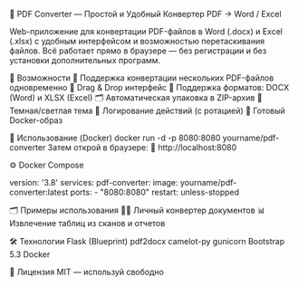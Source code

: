 🧩 PDF Converter — Простой и Удобный Конвертер PDF → Word / Excel

Web-приложение для конвертации PDF-файлов в Word (.docx) и Excel (.xlsx) с удобным интерфейсом и возможностью перетаскивания файлов. Всё работает прямо в браузере — без регистрации и без установки дополнительных программ.

🚀 Возможности
🔄 Поддержка конвертации нескольких PDF-файлов одновременно
📁 Drag & Drop интерфейс
🧾 Поддержка форматов: DOCX (Word) и XLSX (Excel)
🗂 Автоматическая упаковка в ZIP-архив
🌙 Темная/светлая тема
📜 Логирование действий (с ротацией)
🐳 Готовый Docker-образ

🔧 Использование (Docker)
docker run -d -p 8080:8080 yourname/pdf-converter
Затем открой в браузере:
📍 http://localhost:8080

⚙️ Docker Compose

version: '3.8'
services:
  pdf-converter:
    image: yourname/pdf-converter:latest
    ports:
      - "8080:8080"
    restart: unless-stopped

🗂 Примеры использования
👨‍💻 Личный конвертер документов
📊 Извлечение таблиц из сканов и отчетов

🛠 Технологии
Flask (Blueprint)
pdf2docx
camelot-py
gunicorn
Bootstrap 5.3
Docker

📜 Лицензия
MIT — используй свободно
